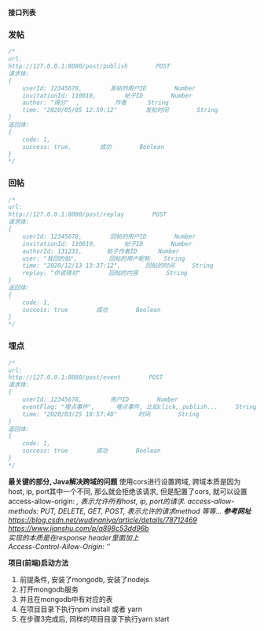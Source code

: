 **接口列表**



### 发帖


```javascript
/*
url:
http://127.0.0.1:8080/post/publish        POST
请求体:
{
    userId: 12345678,        发帖的用户ID        Number
    invitationId: 110010,        帖子ID        Number
    author: "得分"  ,          作者      String
    time: "2020/05/05 12:59:12"        发帖时间        String
}
返回体:
{
    code: 1,
    success: true,        成功        Boolean
}
*/
```
### 回帖


```javascript
/*
url:
http://127.0.0.1:8080/post/replay        POST
请求体:
{
    userId: 12345678,        回帖的用户ID        Number
    invitationId: 110010,        帖子ID        Number
    authorId: 131231,       帖子作者ID      Number
    user: "我回的贴",         回帖的用户昵称    String
    time: "2020/12/13 13:37:12",       回帖的时间     String
    replay: "你说得对"        回帖的内容        String
}
返回体:
{
    code: 1,
    success: true        成功        Boolean
}
*/
```

### 埋点

```javascript
/*
url:
http://127.0.0.1:8080/post/event        POST
请求体:
{
    userId: 12345678,        用户ID        Number
    eventFlag: "埋点事件",      埋点事件, 比如click, publish...     String
    time: "2020/03/25 18:57:48"      时间        String
}
返回体:
{
    code: 1,
    success: true        成功        Boolean
}
*/

```

**最关键的部分, Java解决跨域的问题**
使用cors进行设置跨域, 跨域本质是因为host, ip, port其中一个不同, 那么就会拒绝该请求, 但是配置了cors, 
就可以设置access-allow-origin: *, 表示允许所有host, ip, port的请求.
access-allow-methods: PUT, DELETE, GET, POST, 表示允许的请求method
等等...
**参考网址**
https://blog.csdn.net/wudinaniya/article/details/78712469 </br>
https://www.jianshu.com/p/a898c53dd96b </br>
实现的本质是在response header里面加上</br>
Access-Control-Allow-Origin: '*'

**项目(前端)启动方法**

 1. 前提条件, 安装了mongodb, 安装了nodejs
 2. 打开mongodb服务
 3. 并且在mongodb中有对应的表
 4. 在项目目录下执行npm install 或者 yarn
 5. 在步骤3完成后, 同样的项目目录下执行yarn start